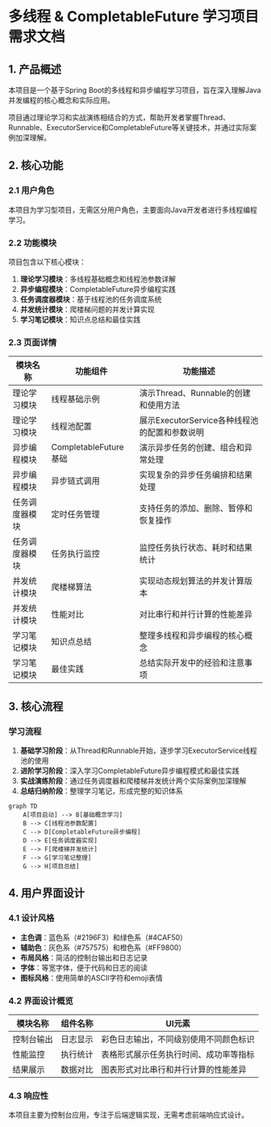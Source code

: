 # 多线程 & CompletableFuture 学习项目需求文档

## 1. 产品概述

本项目是一个基于Spring Boot的多线程和异步编程学习项目，旨在深入理解Java并发编程的核心概念和实际应用。

项目通过理论学习和实战演练相结合的方式，帮助开发者掌握Thread、Runnable、ExecutorService和CompletableFuture等关键技术，并通过实际案例加深理解。

## 2. 核心功能

### 2.1 用户角色

本项目为学习型项目，无需区分用户角色，主要面向Java开发者进行多线程编程学习。

### 2.2 功能模块

项目包含以下核心模块：

1. **理论学习模块**：多线程基础概念和线程池参数详解
2. **异步编程模块**：CompletableFuture异步编程实践
3. **任务调度器模块**：基于线程池的任务调度系统
4. **并发统计模块**：爬楼梯问题的并发计算实现
5. **学习笔记模块**：知识点总结和最佳实践

### 2.3 页面详情

| 模块名称 | 功能组件 | 功能描述 |
|---------|---------|----------|
| 理论学习模块 | 线程基础示例 | 演示Thread、Runnable的创建和使用方法 |
| 理论学习模块 | 线程池配置 | 展示ExecutorService各种线程池的配置和参数说明 |
| 异步编程模块 | CompletableFuture基础 | 演示异步任务的创建、组合和异常处理 |
| 异步编程模块 | 异步链式调用 | 实现复杂的异步任务编排和结果处理 |
| 任务调度器模块 | 定时任务管理 | 支持任务的添加、删除、暂停和恢复操作 |
| 任务调度器模块 | 任务执行监控 | 监控任务执行状态、耗时和结果统计 |
| 并发统计模块 | 爬楼梯算法 | 实现动态规划算法的并发计算版本 |
| 并发统计模块 | 性能对比 | 对比串行和并行计算的性能差异 |
| 学习笔记模块 | 知识点总结 | 整理多线程和异步编程的核心概念 |
| 学习笔记模块 | 最佳实践 | 总结实际开发中的经验和注意事项 |

## 3. 核心流程

### 学习流程

1. **基础学习阶段**：从Thread和Runnable开始，逐步学习ExecutorService线程池的使用
2. **进阶学习阶段**：深入学习CompletableFuture异步编程模式和最佳实践
3. **实战演练阶段**：通过任务调度器和爬楼梯并发统计两个实际案例加深理解
4. **总结归纳阶段**：整理学习笔记，形成完整的知识体系

```mermaid
graph TD
    A[项目启动] --> B[基础概念学习]
    B --> C[线程池参数配置]
    C --> D[CompletableFuture异步编程]
    D --> E[任务调度器实现]
    E --> F[爬楼梯并发统计]
    F --> G[学习笔记整理]
    G --> H[项目总结]
```

## 4. 用户界面设计

### 4.1 设计风格

- **主色调**：蓝色系（#2196F3）和绿色系（#4CAF50）
- **辅助色**：灰色系（#757575）和橙色系（#FF9800）
- **布局风格**：简洁的控制台输出和日志记录
- **字体**：等宽字体，便于代码和日志的阅读
- **图标风格**：使用简单的ASCII字符和emoji表情

### 4.2 界面设计概览

| 模块名称 | 组件名称 | UI元素 |
|---------|---------|--------|
| 控制台输出 | 日志显示 | 彩色日志输出，不同级别使用不同颜色标识 |
| 性能监控 | 执行统计 | 表格形式展示任务执行时间、成功率等指标 |
| 结果展示 | 数据对比 | 图表形式对比串行和并行计算的性能差异 |

### 4.3 响应性

本项目主要为控制台应用，专注于后端逻辑实现，无需考虑前端响应式设计。
